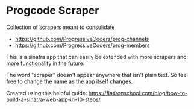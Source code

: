 # Progcode Scraper

Collection of scrapers meant to consolidate
* https://github.com/ProgressiveCoders/prog-channels
* https://github.com/ProgressiveCoders/prog-members

This is a sinatra app that can easily be extended with more scrapers and more functionality in the future.

The word "scraper" doesn't appear anywhere that isn't plain text. So feel free to change the name as the app itself changes.

Created using this helpful guide: https://flatironschool.com/blog/how-to-build-a-sinatra-web-app-in-10-steps/

